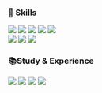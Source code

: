 
<p align="center">
   <h3>🎯 Skills </h3>
   <div>
      <!-- plastic, flat, flat-square, for-the-badge, social -->
      <img src="https://img.shields.io/badge/Javascript-F7DF1E?style=for-the-badge&logo=Javascript&logoColor=white"/>
      <img src="https://img.shields.io/badge/jQuery-0769AD?style=for-the-badge&logo=jQuery&logoColor=white"/>
      <img src="https://img.shields.io/badge/HTML-E34F26?style=for-the-badge&logo=HTML5&logoColor=white"/>
      <img src="https://img.shields.io/badge/CSS-1572B6?style=for-the-badge&logo=CSS3&logoColor=white"/>
      <img src="https://img.shields.io/badge/Sass-CC6699?style=for-the-badge&logo=Sass&logoColor=white"/>
   </div>
   
   <div>
      <img src="https://img.shields.io/badge/Vue2-4FC08D?style=for-the-badge&logo=Vue.js&logoColor=white"/>
      <img src="https://img.shields.io/badge/Vuetify-1867C0?style=for-the-badge&logo=Vuetify&logoColor=white"/>
      <img src="https://img.shields.io/badge/Element_ui-409EFF?style=for-the-badge&logo=&logoColor=white"/>
   </div>
<div>

   <h3>📚Study & Experience </h3>
 <div>
   <img src="https://img.shields.io/badge/Vue3-4FC08D?style=for-the-badge&logo=Vue.js&logoColor=white"/>
   <img src="https://img.shields.io/badge/Nuxt.js-00DC82?style=for-the-badge&logo=Nuxt.js&logoColor=white"/>
   <img src="https://img.shields.io/badge/React-61DAFB?style=for-the-badge&logo=React&logoColor=white"/>
   <img src="https://img.shields.io/badge/Typescript-3178C6?style=for-the-badge&logo=Typescript&logoColor=white"/>
</div>
<div align="center">
   
</div>
